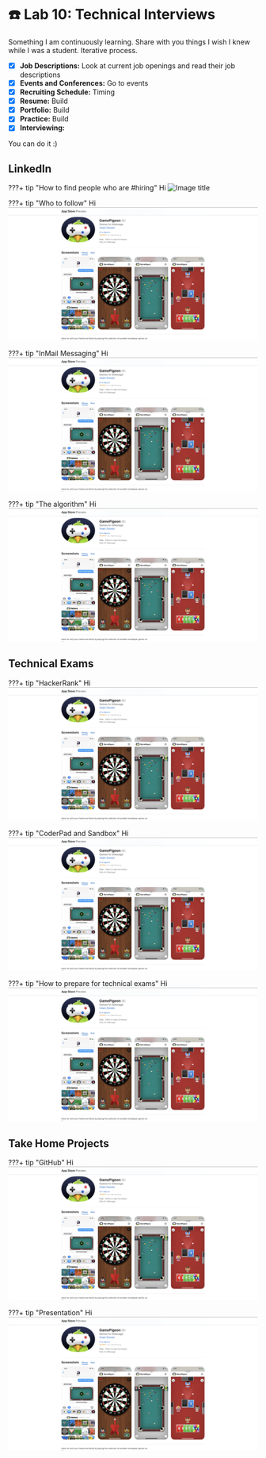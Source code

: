 # ☎️ Lab 10: Technical Interviews

Something I am continuously learning.
Share with you things I wish I knew while I was a student. 
Iterative process.

- [x] **Job Descriptions:** Look at current job openings and read their job descriptions
- [x] **Events and Conferences:** Go to events
- [x] **Recruiting Schedule:** Timing
- [x] **Resume:** Build
- [x] **Portfolio:** Build
- [x] **Practice:** Build
- [x] **Interviewing:** 

You can do it :)

## LinkedIn
???+ tip "How to find people who are #hiring"
    Hi
    ![Image title]()

???+ tip "Who to follow"
    Hi
    ![Image title](../Projects/Project2/PenguinGame.png)

???+ tip "InMail Messaging"
    Hi
    ![Image title](../Projects/Project2/PenguinGame.png)

???+ tip "The algorithm"
    Hi
    ![Image title](../Projects/Project2/PenguinGame.png)

## Technical Exams

???+ tip "HackerRank"
    Hi
    ![Image title](../Projects/Project2/PenguinGame.png)

???+ tip "CoderPad and Sandbox"
    Hi
    ![Image title](../Projects/Project2/PenguinGame.png)

???+ tip "How to prepare for technical exams"
    Hi
    ![Image title](../Projects/Project2/PenguinGame.png)

## Take Home Projects

???+ tip "GitHub"
    Hi
    ![Image title](../Projects/Project2/PenguinGame.png)

???+ tip "Presentation"
    Hi
    ![Image title](../Projects/Project2/PenguinGame.png)

## 